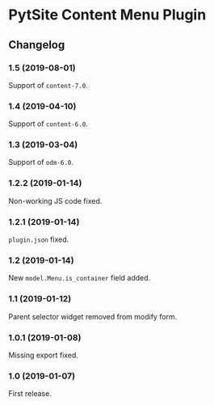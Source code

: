 # PytSite Content Menu Plugin


## Changelog


### 1.5 (2019-08-01)

Support of `content-7.0`.


### 1.4 (2019-04-10)

Support of `content-6.0`.


### 1.3 (2019-03-04)

Support of `odm-6.0`.


### 1.2.2 (2019-01-14)

Non-working JS code fixed.


### 1.2.1 (2019-01-14)

`plugin.json` fixed.


### 1.2 (2019-01-14)

New `model.Menu.is_container` field added.


### 1.1 (2019-01-12)

Parent selector widget removed from modify form.


### 1.0.1 (2019-01-08)

Missing export fixed.


### 1.0 (2019-01-07)

First release.
